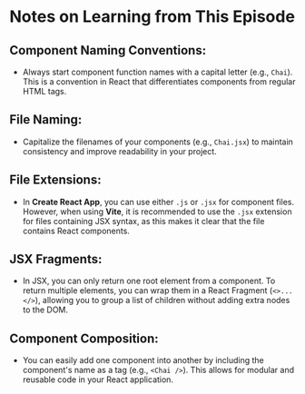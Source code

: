 # Notes on Learning from This Episode

## Component Naming Conventions:
- Always start component function names with a capital letter (e.g., `Chai`). This is a convention in React that differentiates components from regular HTML tags.

## File Naming:
- Capitalize the filenames of your components (e.g., `Chai.jsx`) to maintain consistency and improve readability in your project.

## File Extensions:
- In **Create React App**, you can use either `.js` or `.jsx` for component files. However, when using **Vite**, it is recommended to use the `.jsx` extension for files containing JSX syntax, as this makes it clear that the file contains React components.

## JSX Fragments:
- In JSX, you can only return one root element from a component. To return multiple elements, you can wrap them in a React Fragment (`<>...</>`), allowing you to group a list of children without adding extra nodes to the DOM.

## Component Composition:
- You can easily add one component into another by including the component's name as a tag (e.g., `<Chai />`). This allows for modular and reusable code in your React application.
